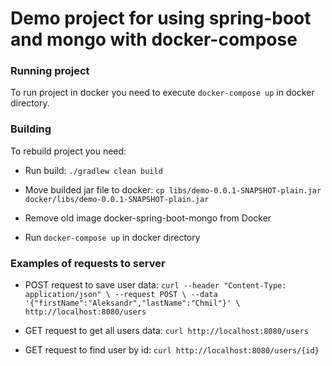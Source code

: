 # Demo project for using spring-boot and mongo with docker-compose
### Running project
To run project in docker you need to execute `docker-compose up` in docker directory.
### Building
To rebuild project you need:
* Run build: `./gradlew clean build`
  

* Move builded jar file to docker: `cp libs/demo-0.0.1-SNAPSHOT-plain.jar docker/libs/demo-0.0.1-SNAPSHOT-plain.jar`

* Remove old image docker-spring-boot-mongo from Docker

* Run `docker-compose up` in docker directory

### Examples of requests to server

* POST request to save user data: `curl --header "Content-Type: application/json" \
--request POST \
--data '{"firstName":"Aleksandr","lastName":"Chmil"}' \
http://localhost:8080/users`
  
* GET request to get all users data: `curl http://localhost:8080/users`

* GET request to find user by id: `curl http://localhost:8080/users/{id}`